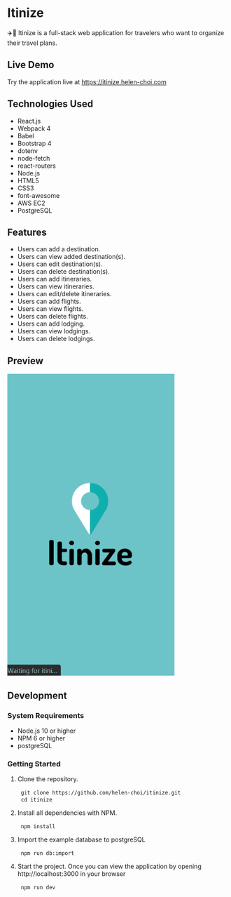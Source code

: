 # Itinize

✈️📅 Itinize is a full-stack web application for travelers who want to organize their travel plans.

## Live Demo

Try the application live at https://itinize.helen-choi.com

## Technologies Used

- React.js
- Webpack 4
- Babel
- Bootstrap 4
- dotenv
- node-fetch
- react-routers
- Node.js
- HTML5
- CSS3
- font-awesome
- AWS EC2
- PostgreSQL

## Features

- Users can add a destination.
- Users can view added destination(s).
- Users can edit destination(s).
- Users can delete destination(s).
- Users can add itineraries.
- Users can view itineraries. 
- Users can edit/delete itineraries. 
- Users can add flights.
- Users can view flights.
- Users can delete flights.
- Users can add lodging.
- Users can view lodgings.
- Users can delete lodgings. 


## Preview
![Add Destination Demo](https://github.com/helen-choi/itinize/blob/master/server/public/images/add-destination-demo.gif "Add Destination Demo")

## Development

### System Requirements 
- Node.js 10 or higher
- NPM 6 or higher
- postgreSQL

### Getting Started
1. Clone the repository.

        git clone https://github.com/helen-choi/itinize.git
        cd itinize

2. Install all dependencies with NPM.

        npm install

3. Import the example database to postgreSQL

        npm run db:import

4. Start the project. Once you can view the application by opening http://localhost:3000 in your browser

        npm run dev





